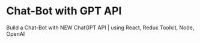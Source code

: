 # Chat-Bot with GPT API
Build a Chat-Bot with NEW ChatGPT API | using React, Redux Toolkit, Node, OpenAI
